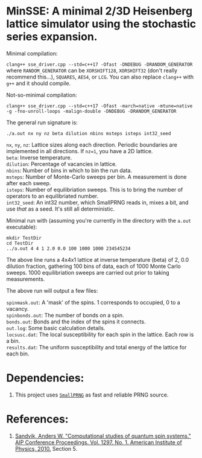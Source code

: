 # MinSSE: A minimal 2/3D Heisenberg lattice simulator using the stochastic series expansion.

Minimal compilation:

`clang++ sse_driver.cpp --std=c++17 -Ofast -DNDEBUG -DRANDOM_GENERATOR` where
`RANDOM_GENERATOR` can be `XORSHIFT128`, `XORSHIFT32` (don't really recommend this...), `SQUARES`, `AES4`, or `LCG`. You can also replace `clang++` with `g++` and it should compile.

Not-so-minimal compilation:

`clang++ sse_driver.cpp --std=c++17 -Ofast -march=native -mtune=native -g -fno-unroll-loops -malign-double -DNDEBUG -DRANDOM_GENERATOR`

The general run signature is:

`./a.out nx ny nz beta dilution nbins msteps isteps int32_seed`

`nx`, `ny`, `nz`: Lattice sizes along each direction. Periodic boundaries are implemented in all directions. If `nz=1`, you have a 2D lattice.\
`beta`: Inverse temperature.\
`dilution`: Percentage of vacancies in lattice.\
`nbins`: Number of bins in which to bin the run data.\
`msteps`: Number of Monte-Carlo sweeps per bin. A measurement is done after each sweep.\
`isteps`: Number of equilibriation sweeps. This is to bring the number of operators to an equilibriated number.\
`int32_seed`: An int32 number, which SmallPRNG reads in, mixes a bit, and use _that_ as a seed. It's still all deterministic.

Minimal run with (assuming you're currently in the directory with the `a.out` executable):

```
mkdir TestDir
cd TestDir
../a.out 4 4 1 2.0 0.0 100 1000 1000 234545234
```

The above line runs a 4x4x1 lattice at inverse temperature (beta) of 2, 0.0 dilution fraction, gathering 100 bins of data, each of 1000 Monte Carlo sweeps. 1000 equilibriation sweeps are carried out prior to taking measurements.

The above run will output a few files:

`spinmask.out`: A 'mask' of the spins. 1 corresponds to occupied, 0 to a vacancy.\
`spinbonds.out`: The number of bonds on a spin.\
`bonds.out`: Bonds and the index of the spins it connects.\
`out.log`: Some basic calculation details.\
`locsusc.dat`: The local susceptibility for each spin in the lattice. Each row is a bin.\
`results.dat`: The uniform susceptibility and total energy of the lattice for each bin.

# Dependencies:

1. This project uses [`SmallPRNG`](https://github.com/DKenefake/SmallPRNG) as fast and reliable PRNG source.

# References:

1. [Sandvik, Anders W. "Computational studies of quantum spin systems." AIP Conference Proceedings. Vol. 1297. No. 1. American Institute of Physics, 2010.](https://aip.scitation.org/doi/abs/10.1063/1.3518900?casa_token=eM1OTCjSqtYAAAAA:8cc3nsljVlsP3A3Fus4rd4VmW6zXLqtJ_G-CKE-9Gp7XC2oECrho5_Z2bpRkGu8KGqFHFmdsgdBG) Section 5.

